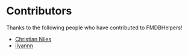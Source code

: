# Contributors

Thanks to the following people who have contributed to FMDBHelpers!

* [Christian Niles](https://github.com/nerdyc)
* [ilyannn](https://github.com/ilyannn)
